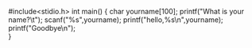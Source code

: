 #include<stidio.h>
int main()
{
  char yourname[100];
  printf("What is your name?\t");
  scanf("%s",yourname);
   printf("hello,%s\n",yourname);
   printf("Goodbye\n");			
}

